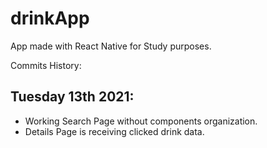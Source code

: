 # drinkApp

App made with React Native for Study purposes.

Commits History: 

## Tuesday 13th 2021: 
- Working Search Page without components organization.
- Details Page is receiving clicked drink data.
